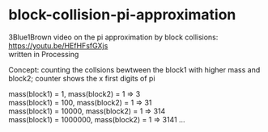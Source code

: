 # block-collision-pi-approximation
3Blue1Brown video on the pi approximation by block collisions: https://youtu.be/HEfHFsfGXjs                                               
written in Processing

Concept:
counting the collsions bewtween the block1 with higher mass and block2; counter shows the x first digits of pi

mass(block1) = 1, mass(block2) = 1  => 3                                                                                                   
mass(block1) = 100, mass(block2) = 1  => 31                                                                                               
mass(block1) = 10000, mass(block2) = 1  => 314                                                                                             
mass(block1) = 1000000, mass(block2) = 1  => 3141
...
